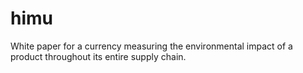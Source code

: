 # himu
White paper for a currency measuring the environmental impact of a product throughout its entire supply chain.
